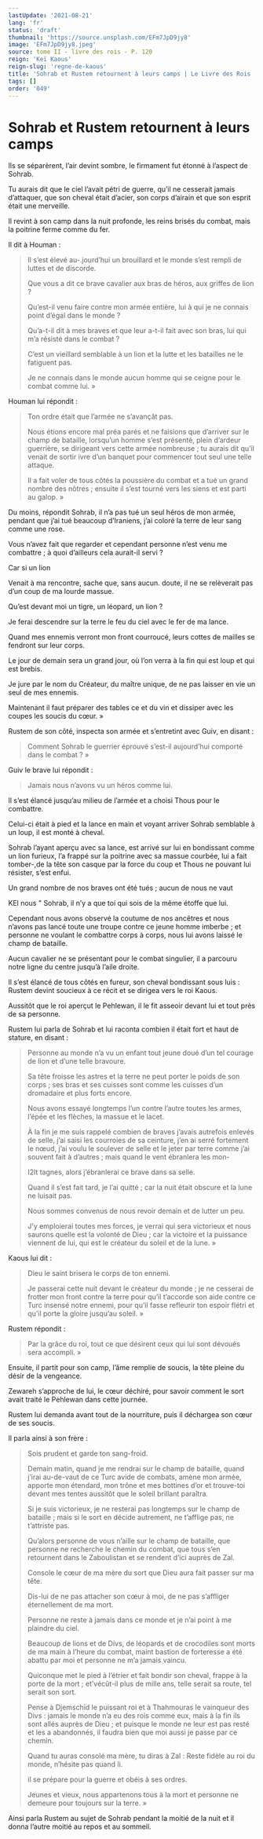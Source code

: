 ```yaml
---
lastUpdate: '2021-08-21'
lang: 'fr'
status: 'draft'
thumbnail: 'https://source.unsplash.com/EFm7JpD9jy8'
image: 'EFm7JpD9jy8.jpeg'
source: tome II - livre des rois - P. 120
reign: 'Keï Kaous'
reign-slug: 'regne-de-kaous'
title: 'Sohrab et Rustem retournent à leurs camps | Le Livre des Rois | Shâhnâmeh'
tags: []
order: '049'
---
```


<!-- LTeX: language=fr -->

# Sohrab et Rustem retournent à leurs camps

Ils se séparèrent, l’air devint sombre, le firmament fut étonné à l’aspect de Sohrab.

Tu aurais dit que le ciel l’avait pétri de guerre, qu’il ne cesserait jamais d’attaquer, que son cheval était d’acier, son corps d’airain et que son esprit était une merveille.

Il revint à son camp dans la nuit profonde, les reins brisés du combat, mais la poitrine ferme comme du fer.

Il dit à Houman :

> Il s’est élevé au-.jourd’hui un brouillard et le monde s’est rempli de luttes et de discorde.
>
> Que vous a dit ce brave cavalier aux bras de héros, aux griffes de lion ?
>
> Qu’est-il venu faire contre mon armée entière, lui à qui je ne connais point d’égal dans le monde ?
>
> Qu’a-t-il dit à mes braves et que leur a-t-il fait avec son bras, lui qui m’a résisté dans le combat ?
>
> C’est un vieillard semblable à un lion et la lutte et les batailles ne le fatiguent pas.
>
> Je ne connais dans le monde aucun homme qui se ceigne pour le combat comme lui. »

Houman lui répondit :

> Ton ordre était que l’armée ne s’avançât pas.
>
> Nous étions encore mal préa parés et ne faisions que d’arriver sur le champ de bataille, lorsqu’un homme s’est présenté, plein d’ardeur guerrière, se dirigeant vers cette armée nombreuse ; tu aurais dit qu’il venait de sortir ivre d’un banquet pour commencer tout seul une telle attaque.
>
> Il a fait voler de tous côtés la poussière du combat et a tué un grand nombre des nôtres ; ensuite il s’est tourné vers les siens et est parti au galop. »

Du moins, répondit Sohrab, il n’a pas tué un seul héros de mon armée, pendant que j’ai tué beaucoup d’Iraniens, j’ai coloré la terre de leur sang comme une rose.

Vous n’avez fait que regarder et cependant personne n’est venu me combattre ; à quoi d’ailleurs cela aurait-il servi ?

Car si un lion

Venait à ma rencontre, sache que, sans aucun. doute, il ne se relèverait pas d’un coup de ma lourde massue.

Qu’est devant moi un tigre, un léopard, un lion ?

Je ferai descendre sur la terre le feu du ciel avec le fer de ma lance.

Quand mes ennemis verront mon front courroucé, leurs cottes de mailles se fendront sur leur corps.

Le jour de demain sera un grand jour, où l’on verra à la fin qui est loup et qui est brebis.

Je jure par le nom du Créateur, du maître unique, de ne pas laisser en vie un seul de mes ennemis.

Maintenant il faut préparer des tables ce et du vin et dissiper avec les coupes les soucis du cœur. »

Rustem de son côté, inspecta son armée et s’entretint avec Guiv, en disant :

> Comment Sohrab le guerrier éprouvé s’est-il aujourd’hui comporté dans le combat ? »

Guiv le brave lui répondit :

> Jamais nous n’avons vu un héros comme lui.

Il s’est élancé jusqu’au milieu de l’armée et a choisi Thous pour le combattre.

Celui-ci était à pied et la lance en main et voyant arriver Sohrab semblable à un loup, il est monté à cheval.

Sohrab l’ayant aperçu avec sa lance, est arrivé sur lui en bondissant comme un lion furieux, l’a frappé sur la poitrine avec sa massue courbée, lui a fait tomber-,de la tête son casque par la force du coup et Thous ne pouvant lui résister, s’est enfui.

Un grand nombre de nos braves ont été tués ; aucun de nous ne vaut

KEl nous " Sohrab, il n’y a que toi qui sois de la même étoffe que lui.

Cependant nous avons observé la coutume de nos ancêtres et nous n’avons pas lancé toute une troupe contre ce jeune homme imberbe ; et personne ne voulant le combattre corps à corps, nous lui avons laissé le champ de bataille.

Aucun cavalier ne se présentant pour le combat singulier, il a parcouru notre ligne du centre jusqu’à l’aile droite.

Il s’est élancé de tous côtés en fureur, son cheval bondissant sous luis : Rustem devint soucieux à ce récit et se dirigea vers le roi Kaous.

Aussitôt que le roi aperçut le Pehlewan, il le fit asseoir devant lui et tout près de sa personne.

Rustem lui parla de Sohrab et lui raconta combien il était fort et haut de stature, en disant :

> Personne au monde n’a vu un enfant tout jeune doué d’un tel courage de lion et d’une telle bravoure.
>
> Sa tête froisse les astres et la terre ne peut porter le poids de son corps ; ses bras et ses cuisses sont comme les cuisses d’un dromadaire et plus forts encore.
>
> Nous avons essayé longtemps l’un contre l’autre toutes les armes, l’épée et les flèches, la massue et le lacet.
>
> À la fin je me suis rappelé combien de braves j’avais autrefois enlevés de selle, j’ai saisi les courroies de sa ceinture, j’en ai serré fortement le nœud, j’ai voulu le soulever de selle et le jeter par terre comme j’ai souvent fait à d’autres ; mais quand le vent ébranlera les mon-
>
> I2lt tagnes, alors j’ébranlerai ce brave dans sa selle.
>
> Quand il s’est fait tard, je l’ai quitté ; car la nuit était obscure et la lune ne luisait pas.
>
> Nous sommes convenus de nous revoir demain et de lutter un peu.
>
> J’y emploierai toutes mes forces, je verrai qui sera victorieux et nous saurons quelle est la volonté de Dieu ; car la victoire et la puissance viennent de lui, qui est le créateur du soleil et de la lune. »

Kaous lui dit :

> Dieu le saint brisera le corps de ton ennemi.
>
> Je passerai cette nuit devant le créateur du monde ; je ne cesserai de frotter mon front contre la terre pour qu’il t’accorde son aide contre ce Turc insensé notre ennemi, pour qu’il fasse refleurir ton espoir flétri et qu’il porte la gloire jusqu’au soleil. »

Rustem répondit :

> Par la grâce du roi, tout ce que désirent ceux qui lui sont dévoués sera accompli. »

Ensuite, il partit pour son camp, l’âme remplie de soucis, la tête pleine du désir de la vengeance.

Zewareh s’approche de lui, le cœur déchiré, pour savoir comment le sort avait traité le Pehlewan dans cette journée.

Rustem lui demanda avant tout de la nourriture, puis il déchargea son cœur de ses soucis.

Il parla ainsi à son frère :

> Sois prudent et garde ton sang-froid.
>
> Demain matin, quand je me rendrai sur le champ de bataille, quand j’irai au-de-vaut de ce Turc avide de combats, amène mon armée, apporte mon étendard, mon trône et mes bottines d’or et trouve-toi devant mes tentes aussitôt que le soleil brillant paraîtra.
>
> Si je suis victorieux, je ne resterai pas longtemps sur le champ de bataille ; mais si le sort en décide autrement, ne t’afflige pas, ne t’attriste pas.
>
> Qu’alors personne de vous n’aille sur le champ de bataille, que personne ne recherche le chemin du combat, que tous s’en retournent dans le Zaboulistan et se rendent d’ici auprès de Zal.
>
> Console le cœur de ma mère du sort que Dieu aura fait passer sur ma tête.
>
> Dis-lui de ne pas attacher son cœur à moi, de ne pas s’affliger éternellement de ma mort.
>
> Personne ne reste à jamais dans ce monde et je n’ai point à me plaindre du ciel.
>
> Beaucoup de lions et de Divs, de léopards et de crocodiles sont morts de ma main à l’heure du combat, maint bastion de forteresse a été abattu par moi et personne ne m’a jamais vaincu.
>
> Quiconque met le pied à l’étrier et fait bondir son cheval, frappe à la porte de la mort ; et’vécût-il plus de mille ans, telle serait sa route, tel serait son sort.
>
> Pense à Djemschid le puissant roi et à Thahmouras le vainqueur des Divs : jamais le monde n’a eu des rois comme eux, mais à la fin ils sont allés auprès de Dieu ; et puisque le monde ne leur est pas resté et les a abandonnés, il faudra bien que moi aussi je passe par ce chemin.
>
> Quand tu auras consolé ma mère, tu diras à Zal : Reste fidèle au roi du monde, n’hésite pas quand li.
>
> il se prépare pour la guerre et obéis à ses ordres.
>
> Jeunes et vieux, nous appartenons tous à la mort et personne ne demeure pour toujours sur la terre. »

Ainsi parla Rustem au sujet de Sohrab pendant la moitié de la nuit et il donna l’autre moitié au repos et au sommeil.
